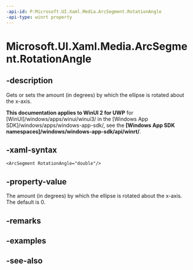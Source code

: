 ```yaml
---
-api-id: P:Microsoft.UI.Xaml.Media.ArcSegment.RotationAngle
-api-type: winrt property
---
```


<!-- Property syntax
public double RotationAngle { get;  set; }
-->

# Microsoft.UI.Xaml.Media.ArcSegment.RotationAngle

## -description
Gets or sets the amount (in degrees) by which the ellipse is rotated about the x-axis.

**This documentation applies to WinUI 2 for UWP** for [WinUI]/windows/apps/winui/winui3/ in the [Windows App SDK]/windows/apps/windows-app-sdk/, see the **[Windows App SDK namespaces]/windows/windows-app-sdk/api/winrt/**.

## -xaml-syntax
```xaml
<ArcSegment RotationAngle="double"/>
```


## -property-value
The amount (in degrees) by which the ellipse is rotated about the x-axis. The default is 0.

## -remarks

## -examples

## -see-also
